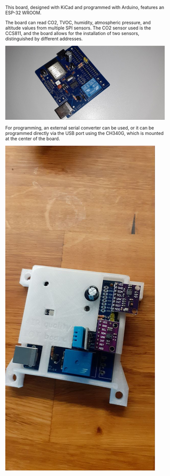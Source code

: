 This board, designed with KiCad and programmed with Arduino, features an ESP-32 WROOM.  

The board can read CO2, TVOC, humidity, atmospheric pressure, and altitude values from multiple SPI sensors. The CO2 sensor used is the CCS811, and the board allows for the installation of two sensors, distinguished by different addresses.  
  
![Board1](images/board0.jpg)  
  
For programming, an external serial converter can be used, or it can be programmed directly via the USB port using the CH340G, which is mounted at the center of the board.  
  
![Board1](images/board1.jpg)  